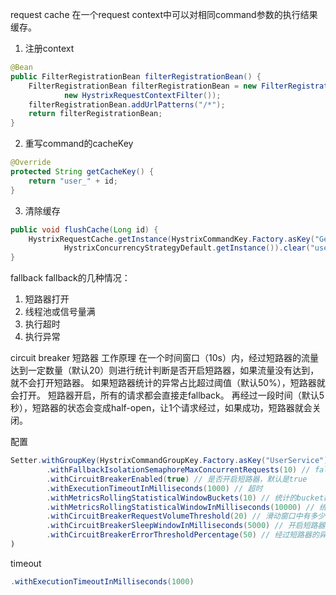 

request cache
在一个request context中可以对相同command参数的执行结果缓存。
1. 注册context
```java
@Bean
public FilterRegistrationBean filterRegistrationBean() {
    FilterRegistrationBean filterRegistrationBean = new FilterRegistrationBean(
            new HystrixRequestContextFilter());
    filterRegistrationBean.addUrlPatterns("/*");
    return filterRegistrationBean;
}
```
2. 重写command的cacheKey
```java
@Override
protected String getCacheKey() {
    return "user_" + id;
}
```
3. 清除缓存
```java
public void flushCache(Long id) {
    HystrixRequestCache.getInstance(HystrixCommandKey.Factory.asKey("GetUserCommand"),
            HystrixConcurrencyStrategyDefault.getInstance()).clear("user_" + id);
}
```

fallback
fallback的几种情况：
1. 短路器打开
2. 线程池或信号量满
3. 执行超时
4. 执行异常

circuit breaker 短路器
工作原理
在一个时间窗口（10s）内，经过短路器的流量达到一定数量（默认20）则进行统计判断是否开启短路器，如果流量没有达到，就不会打开短路器。
如果短路器统计的异常占比超过阈值（默认50%），短路器就会打开。
短路器开启，所有的请求都会直接走fallback。
再经过一段时间（默认5秒），短路器的状态会变成half-open，让1个请求经过，如果成功，短路器就会关闭。

配置
```java
Setter.withGroupKey(HystrixCommandGroupKey.Factory.asKey("UserService"))
        .withFallbackIsolationSemaphoreMaxConcurrentRequests(10) // fallback的并发数
        .withCircuitBreakerEnabled(true) // 是否开启短路器，默认是true
        .withExecutionTimeoutInMilliseconds(1000) // 超时
        .withMetricsRollingStatisticalWindowBuckets(10) // 统计的bucket数量，默认10秒10个bucket，即1秒1个bucket
        .withMetricsRollingStatisticalWindowInMilliseconds(10000) // 统计窗口时长，默认10秒
        .withCircuitBreakerRequestVolumeThreshold(20) // 滑动窗口中有多少个请求才开始统计，默认20
        .withCircuitBreakerSleepWindowInMilliseconds(5000) // 开启短路器后，经过多长时间短路器变成half-open，默认5s
        .withCircuitBreakerErrorThresholdPercentage(50) // 经过短路器的异常请求比例，默认50
) 
```

timeout
```java
.withExecutionTimeoutInMilliseconds(1000)
```